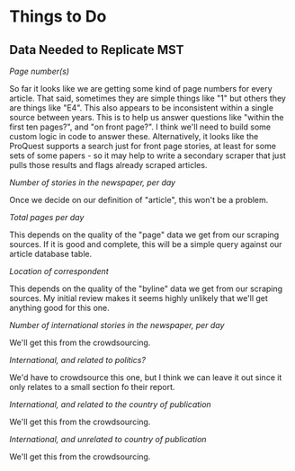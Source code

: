 Things to Do
============

Data Needed to Replicate MST
----------------------------

*Page number(s)*

So far it looks like we are getting some kind of page numbers for every article.  That said, sometimes they are simple things like "1" but others they are things like  "E4".  This also appears to be inconsistent within a single source between years.  This is to help us answer questions like "within the first ten pages?", and "on front page?".  I think we'll need to build some custom logic in code to answer these.  Alternatively, it looks like the ProQuest supports a search just for front page stories, at least for some sets of some papers - so it may help to write a secondary scraper that just pulls those results and flags already scraped articles. 

*Number of stories in the newspaper, per day*

Once we decide on our definition of "article", this won't be a problem.

*Total pages per day*

This depends on the quality of the "page" data we get from our scraping sources.  If it is good and complete, this will be a simple query against our article database table.

*Location of correspondent*

This depends on the quality of the "byline" data we get from our scraping sources.  My initial review makes it seems highly unlikely that we'll get anything good for this one.
 
*Number of international stories in the newspaper, per day*

We'll get this from the crowdsourcing.

*International, and related to politics?*

We'd have to crowdsource this one, but I think we can leave it out since it only relates to a small section fo their report.

*International, and related to the country of publication*

We'll get this from the crowdsourcing.

*International, and unrelated to country of publication*

We'll get this from the crowdsourcing.
